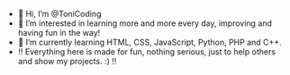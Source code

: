 - 👋 Hi, I’m @ToniCoding
- 👀 I’m interested in learning more and more every day, improving and having fun in the way!
- 🌱 I’m currently learning HTML, CSS, JavaScript, Python, PHP and C++.
- ‼️ Everything here is made for fun, nothing serious, just to help others and show my projects. :) ‼️

<!---
ToniCoding/ToniCoding is a ✨ special ✨ repository because its `README.md` (this file) appears on your GitHub profile.
You can click the Preview link to take a look at your changes.
--->
